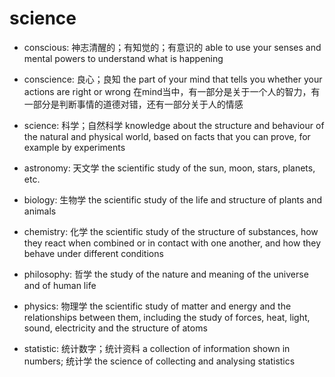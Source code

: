 # science

- conscious: 神志清醒的；有知觉的；有意识的 able to use your senses and mental powers to understand what is happening
- conscience: 良心；良知 the part of your mind that tells you whether your actions are right or wrong 在mind当中，有一部分是关于一个人的智力，有一部分是判断事情的道德对错，还有一部分关于人的情感
- science: 科学；自然科学 knowledge about the structure and behaviour of the natural and physical world, based on facts that you can prove, for example by experiments


- astronomy: 天文学 the scientific study of the sun, moon, stars, planets, etc.
- biology: 生物学 the scientific study of the life and structure of plants and animals
- chemistry: 化学 the scientific study of the structure of substances, how they react when combined or in contact with one another, and how they behave under different conditions
- philosophy: 哲学 the study of the nature and meaning of the universe and of human life
- physics: 物理学 the scientific study of matter and energy and the relationships between them, including the study of forces, heat, light, sound, electricity and the structure of atoms
- statistic: 统计数字；统计资料 a collection of information shown in numbers; 统计学 the science of collecting and analysing statistics

